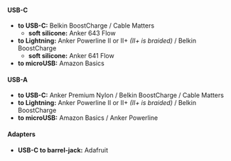 #### USB-C

- **to USB-C:** Belkin BoostCharge / Cable Matters
	- **soft silicone:** Anker 643 Flow
- **to Lightning:** Anker Powerline II or II+ *(II+ is braided)* / Belkin BoostCharge
	- **soft silicone:** Anker 641 Flow
- **to microUSB:** Amazon Basics

#### USB-A

- **to USB-C:** Anker Premium Nylon / Belkin BoostCharge / Cable Matters
- **to Lightning:** Anker Powerline II or II+ *(II+ is braided)* / Belkin BoostCharge
- **to microUSB:** Amazon Basics / Anker Powerline

#### Adapters

- **USB-C to barrel-jack:** Adafruit